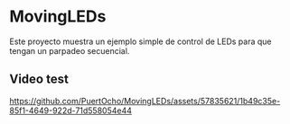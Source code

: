 # MovingLEDs

Este proyecto muestra un ejemplo simple de control de LEDs para que tengan un parpadeo secuencial.

## Video test

https://github.com/PuertOcho/MovingLEDs/assets/57835621/1b49c35e-85f1-4649-922d-71d558054e44


